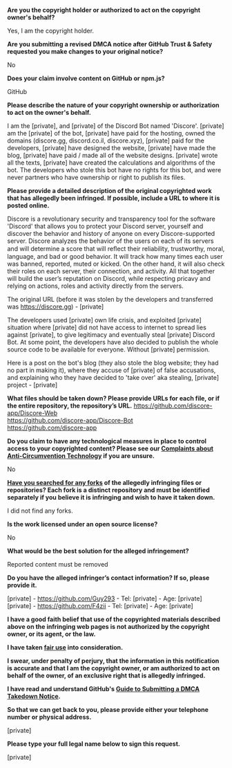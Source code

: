 **Are you the copyright holder or authorized to act on the copyright owner's behalf?**
 
Yes, I am the copyright holder.
 
**Are you submitting a revised DMCA notice after GitHub Trust & Safety requested you make changes to your original notice?**
 
No
 
**Does your claim involve content on GitHub or npm.js?**
 
GitHub
 
**Please describe the nature of your copyright ownership or authorization to act on the owner's behalf.**
 
I am the [private], and [private] of the Discord Bot named 'Discore'. [private] am the [private] of the bot, [private] have paid for the hosting, owned the domains (discore.gg, discord.co.il, discore.xyz), [private] paid for the developers, [private] have designed the website, [private] have made the blog, [private] have paid / made all of the website designs. [private] wrote all the texts, [private] have created the calculations and algorithms of the bot. The developers who stole this bot have no rights for this bot, and were never partners who have ownership or right to publish its files.
 
**Please provide a detailed description of the original copyrighted work that has allegedly been infringed. If possible, include a URL to where it is posted online.**
 
Discore is a revolutionary security and transparency tool for the software 'Discord' that allows you to protect your Discord server, yourself and discover the behavior and history of anyone on every Discore-supported server. Discore analyzes the behavior of the users on each of its servers and will determine a score that will reﬂect their reliability, trustworthy, moral, language, and bad or good behavior. It will track how many times each user was banned, reported, muted or kicked. On the other hand, it will also check their roles on each server, their connection, and activity. All that together will build the user’s reputation on Discord, while respecting pricavy and relying on actions, roles and activity directly from the servers.
 
The original URL (before it was stolen by the developers and transferred was https://discore.gg) -
[private]
 
The developers used [private] own life crisis, and exploited [private] situation where [private] did not have access to internet to spread lies against [private], to give legitimacy and eventually steal [private] Discord Bot. At some point, the developers have also decided to publish the whole source code to be available for everyone. Without [private] permission.
 
Here is a post on the bot's blog (they also stole the blog website; they had no part in making it), where they accuse of [private] of false accusations, and explaining who they have decided to 'take over' aka stealing, [private] project - [private]
 
**What files should be taken down? Please provide URLs for each file, or if the entire repository, the repository’s URL.**
https://github.com/discore-app/Discore-Web  
https://github.com/discore-app/Discore-Bot  
https://github.com/discore-app
 
**Do you claim to have any technological measures in place to control access to your copyrighted content? Please see our <a href="https://docs.github.com/articles/guide-to-submitting-a-dmca-takedown-notice#complaints-about-anti-circumvention-technology">Complaints about Anti-Circumvention Technology</a> if you are unsure.**
 
No
 
**<a href="https://docs.github.com/articles/dmca-takedown-policy#b-what-about-forks-or-whats-a-fork">Have you searched for any forks</a> of the allegedly infringing files or repositories? Each fork is a distinct repository and must be identified separately if you believe it is infringing and wish to have it taken down.**
 
I did not find any forks.
 
**Is the work licensed under an open source license?**
 
No
 
**What would be the best solution for the alleged infringement?**
 
Reported content must be removed
 
**Do you have the alleged infringer’s contact information? If so, please provide it.**
 
[private] - https://github.com/Guy293 - Tel: [private] - Age: [private]  
[private] - https://github.com/F4zii - Tel: [private] - Age: [private]
 
**I have a good faith belief that use of the copyrighted materials described above on the infringing web pages is not authorized by the copyright owner, or its agent, or the law.**
 
**I have taken <a href="https://www.lumendatabase.org/topics/22">fair use</a> into consideration.**
 
**I swear, under penalty of perjury, that the information in this notification is accurate and that I am the copyright owner, or am authorized to act on behalf of the owner, of an exclusive right that is allegedly infringed.**
 
**I have read and understand GitHub's <a href="https://docs.github.com/articles/guide-to-submitting-a-dmca-takedown-notice/">Guide to Submitting a DMCA Takedown Notice</a>.**
 
**So that we can get back to you, please provide either your telephone number or physical address.**
 
[private]
 
**Please type your full legal name below to sign this request.**
 
[private]
